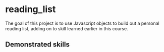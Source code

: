 # reading_list

The goal of this project is to use Javascript objects to build out a personal reading list, adding on to skill learned earlier in this course.

## Demonstrated skills